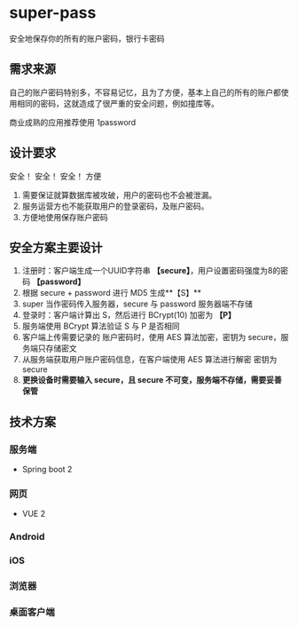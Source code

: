 # super-pass
安全地保存你的所有的账户密码，银行卡密码

## 需求来源
自己的账户密码特别多，不容易记忆，且为了方便，基本上自己的所有的账户都使用相同的密码，这就造成了很严重的安全问题，例如撞库等。

商业成熟的应用推荐使用 1password

## 设计要求
安全！ 安全！ 安全！ 方便

1. 需要保证就算数据库被攻破，用户的密码也不会被泄漏。
2. 服务运营方也不能获取用户的登录密码，及账户密码。
3. 方便地使用保存账户密码

## 安全方案主要设计

1. 注册时：客户端生成一个UUID字符串 **【secure】**，用户设置密码强度为8的密码 **【password】**
2. 根据 secure + password 进行 MD5 生成**【S】**
3. super 当作密码传入服务器，secure 与 password 服务器端不存储
4. 登录时：客户端计算出 S，然后进行 BCrypt(10) 加密为 **【P】**
5. 服务端使用 BCrypt 算法验证 S 与 P 是否相同
6. 客户端上传需要记录的 账户密码时，使用 AES 算法加密，密钥为 secure，服务端只存储密文
7. 从服务端获取用户账户密码信息，在客户端使用 AES 算法进行解密 密钥为 secure
8. **更换设备时需要输入 secure，且 secure 不可变，服务端不存储，需要妥善保管**

## 技术方案

### 服务端

- Spring boot 2

### 网页 

- VUE 2

### Android
### iOS
### 浏览器
### 桌面客户端

 
